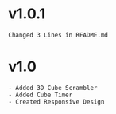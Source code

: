 # v1.0.1

```
Changed 3 Lines in README.md
```

# v1.0

```
- Added 3D Cube Scrambler
- Added Cube Timer
- Created Responsive Design
```
